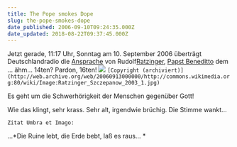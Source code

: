 ```yaml
---
title: The Pope smokes Dope
slug: the-pope-smokes-dope
date_published: 2006-09-10T09:24:35.000Z
date_updated: 2018-08-22T09:37:45.000Z
---
```


Jetzt gerade, 11:17 Uhr, Sonntag am 10. September 2006 überträgt Deutschlandradio die [Ansprache](http://www.dradio.de/nachrichten/200609101100/1) von Rudolf[Ratzinger](http://thafaker.de/?s=papst), [Papst Beneditto](http://thafaker.de/?p=157) dem ... ähm... 14ten? Pardon, 16ten!
![](//picdump.thafaker.de/performancing/800px-Ratzinger_Szczepanow_2003_1.jpg)
`[Copyright (archiviert)](http://web.archive.org/web/20060913000000/http://commons.wikimedia.org:80/wiki/Image:Ratzinger_Szczepanow_2003_1.jpg)`

Es geht um die Schwerhörigkeit der Menschen gegenüber Gott!

Wie das klingt, sehr krass. Sehr alt, irgendwie brüchig. Die Stimme wankt...

`Zitat Umbra et Imago:`

...*Die Ruine lebt, die Erde bebt, laß es raus... *
